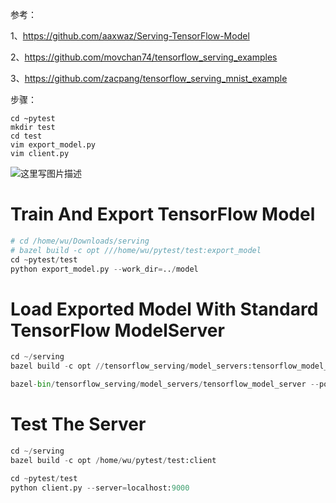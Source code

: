 参考：

1、https://github.com/aaxwaz/Serving-TensorFlow-Model

2、https://github.com/movchan74/tensorflow_serving_examples

3、https://github.com/zacpang/tensorflow_serving_mnist_example

步骤：

```
cd ~pytest
mkdir test
cd test
vim export_model.py
vim client.py
```
![这里写图片描述](http://img.blog.csdn.net/20171127153454133?watermark/2/text/aHR0cDovL2Jsb2cuY3Nkbi5uZXQvd2M3ODE3MDgyNDk=/font/5a6L5L2T/fontsize/400/fill/I0JBQkFCMA==/dissolve/70/gravity/SouthEast)

# Train And Export TensorFlow Model

```python
# cd /home/wu/Downloads/serving
# bazel build -c opt ///home/wu/pytest/test:export_model
cd ~pytest/test
python export_model.py --work_dir=../model
```
# Load Exported Model With Standard TensorFlow ModelServer

```python
cd ~/serving
bazel build -c opt //tensorflow_serving/model_servers:tensorflow_model_server

bazel-bin/tensorflow_serving/model_servers/tensorflow_model_server --port=9000 --model_name=example1 --model_base_path=/home/wu/pytest/model/
```
# Test The Server

```python
cd ~/serving
bazel build -c opt /home/wu/pytest/test:client

cd ~pytest/test
python client.py --server=localhost:9000
```

